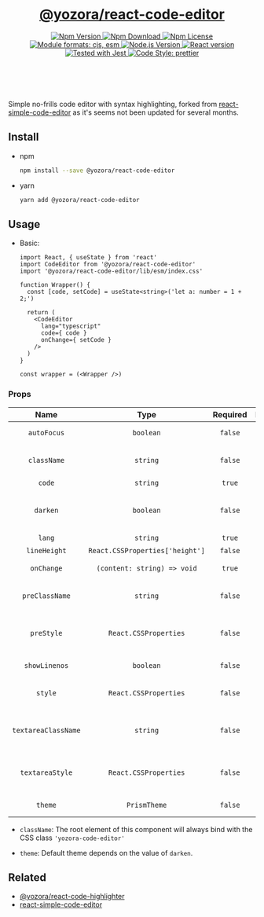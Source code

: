 <header>
  <h1 align="center">
    <a href="https://github.com/yozorajs/yozora-react/tree/main/packages/react-code-editor#readme">@yozora/react-code-editor</a>
  </h1>
  <div align="center">
    <a href="https://www.npmjs.com/package/@yozora/react-code-editor">
      <img
        alt="Npm Version"
        src="https://img.shields.io/npm/v/@yozora/react-code-editor.svg"
      />
    </a>
    <a href="https://www.npmjs.com/package/@yozora/react-code-editor">
      <img
        alt="Npm Download"
        src="https://img.shields.io/npm/dm/@yozora/react-code-editor.svg"
      />
    </a>
    <a href="https://www.npmjs.com/package/@yozora/react-code-editor">
      <img
        alt="Npm License"
        src="https://img.shields.io/npm/l/@yozora/react-code-editor.svg"
      />
    </a>
    <a href="#install">
      <img
        alt="Module formats: cjs, esm"
        src="https://img.shields.io/badge/module_formats-cjs%2C%20esm-green.svg"
      />
    </a>
    <a href="https://github.com/nodejs/node">
      <img
        alt="Node.js Version"
        src="https://img.shields.io/node/v/@yozora/react-code-editor"
      />
    </a>
    <a href="https://github.com/facebook/react">
      <img
        alt="React version"
        src="https://img.shields.io/npm/dependency-version/@yozora/react-code-editor/peer/react"
      />
    </a>
    <a href="https://github.com/facebook/jest">
      <img
        alt="Tested with Jest"
        src="https://img.shields.io/badge/tested_with-jest-9c465e.svg"
      />
    </a>
    <a href="https://github.com/prettier/prettier">
      <img
        alt="Code Style: prettier"
        src="https://img.shields.io/badge/code_style-prettier-ff69b4.svg?style=flat-square"
      />
    </a>
  </div>
</header>
<br/>

Simple no-frills code editor with syntax highlighting, forked from [react-simple-code-editor][]
as it's seems not been updated for several months.


## Install

* npm

  ```bash
  npm install --save @yozora/react-code-editor
  ```

* yarn

  ```bash
  yarn add @yozora/react-code-editor
  ```

## Usage

* Basic:

  ```tsx
  import React, { useState } from 'react'
  import CodeEditor from '@yozora/react-code-editor'
  import '@yozora/react-code-editor/lib/esm/index.css'

  function Wrapper() {
    const [code, setCode] = useState<string>('let a: number = 1 + 2;')

    return (
      <CodeEditor
        lang="typescript"
        code={ code }
        onChange={ setCode }
      />
    )
  }

  const wrapper = (<Wrapper />)
  ```

### Props

Name                | Type                            | Required  | Default   | Description
:------------------:|:-------------------------------:|:---------:|:---------:|:-------------
`autoFocus`         | `boolean`                       | `false`   | -         | Set the editor focus in default
`className`         | `string`                        | `false`   | -         | CSS class name for the container
`code`              | `string`                        | `true`    | -         | Code content
`darken`            | `boolean`                       | `false`   | `true`    | Dark mode (vcsDarkTheme / vscLightTheme)
`lang`              | `string`                        | `true`    | -         | Code language
`lineHeight`        | `React.CSSProperties['height']` | `false`   | `'1.8em'` | line height
`onChange`          | `(content: string) => void`     | `true`    | -         | Triggered when code changed.
`preClassName`      | `string`                        | `false`   | -         | CSS class name for the underlying pre
`preStyle`          | `React.CSSProperties`           | `false`   | -         | CSS style object for the underlying textarea
`showLinenos`       | `boolean`                       | `false`   | `true`    | Display line numbers
`style`             | `React.CSSProperties`           | `false`   | -         | CSS style object for the container
`textareaClassName` | `string`                        | `false`   | -         | CSS class name for the underlying textarea
`textareaStyle`     | `React.CSSProperties`           | `false`   | -         | CSS style object for the underlying textarea
`theme`             | `PrismTheme`                    | `false`   | See below | Highlight prism theme.

* `className`: The root element of this component will always bind with the
  CSS class `'yozora-code-editor'`

* `theme`: Default theme depends on the value of `darken`.


## Related

* [@yozora/react-code-highlighter][]
* [react-simple-code-editor][]


[@yozora/react-code-highlighter]: https://www.npmjs.com/package/@yozora/react-code-highlighter
[react-simple-code-editor]: https://github.com/satya164/react-simple-code-editor
